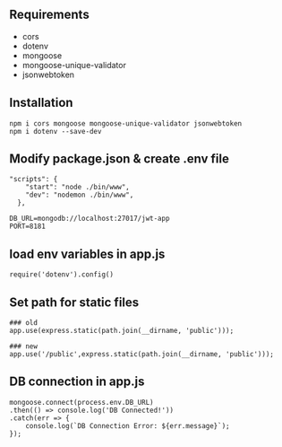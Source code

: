 ## Requirements
- cors 
- dotenv
- mongoose
- mongoose-unique-validator
- jsonwebtoken

## Installation
```
npm i cors mongoose mongoose-unique-validator jsonwebtoken
npm i dotenv --save-dev
```

## Modify package.json & create .env file
```
"scripts": {
    "start": "node ./bin/www",
    "dev": "nodemon ./bin/www",
  },
```

```
DB_URL=mongodb://localhost:27017/jwt-app
PORT=8181
```

## load env variables in app.js
```
require('dotenv').config()
```

## Set path for static files
```
### old
app.use(express.static(path.join(__dirname, 'public')));

### new
app.use('/public',express.static(path.join(__dirname, 'public')));
```

## DB connection in app.js
```
mongoose.connect(process.env.DB_URL)
.then(() => console.log('DB Connected!'))
.catch(err => {
    console.log(`DB Connection Error: ${err.message}`);
});
```